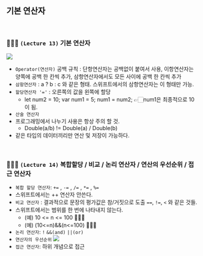 ## 기본 연산자

<br/>

### 👩🏻‍💻 `(Lecture 13)` 기본 연산자

<img src="https://img1.daumcdn.net/thumb/R1280x0/?scode=mtistory2&fname=https%3A%2F%2Fblog.kakaocdn.net%2Fdn%2FzvAFB%2FbtsufjCeFET%2Fr29KaEV45ccm441w6veUdk%2Fimg.png" />

- `Operator(연산자)` 공백 규칙 : 단항연산자는 공백없이 붙여서 사용, 이항연산자는 양쪽에 공백 한 칸씩 추가, 삼항연산자에서도 모든 사이에 공백 한 칸씩 추가
- `삼항연산자` : a ? b : c 와 같은 형태. 스위프트에서의 삼항연산자는 이 형태만 가능.
- `할당연산자 '='` : 오른쪽의 값을 왼쪽에 할당
  - let num2 = 10; var num1 = 5; num1 = num2; 👉🏻num1은 최종적으로 10이 됨.
- `산술 연산자`
- 프로그래밍에서 나누기 사용은 항상 주의 할 것.
  - Double(a/b) != Double(a) / Double(b)
- 같은 타입의 데이터끼리만 연산 및 저장이 가능하다.

<br/>

### 👩🏻‍💻 `(Lecture 14)` 복합할당 / 비교 / 논리 연산자 / 연산의 우선순위 / 접근 연산자

- `복합 할당 연산자`: `+=` , `-=` , `/=` , `*=` , `%=`
- 스위프트에서는 ++ 연산자 안쓴다.
- `비교 연산자` : 결과적으로 문장의 평가값은 참/거짓으로 도출 `==`, `!=`, `<` 와 같은 것들.
- 스위프트에서는 범위를 한 번에 나타내지 않는다.
  - (예) 10 <= n <= 100 🙅🏻‍♀️
  - (예) (10<=n)&&(n<=100) 🙆🏻‍♀️
- `논리 연산자`: `!` `&&(and)` `||(or)`
- `연산자의 우선순위`
  <img src="https://img1.daumcdn.net/thumb/R1280x0/?scode=mtistory2&fname=https%3A%2F%2Fblog.kakaocdn.net%2Fdn%2FMyiQM%2Fbtstk48rx3G%2Fs9GCvhQIx9y1g5CjgFy880%2Fimg.png" />
- `접근 연산자`: 하위 개념으로 접근

<br/>
